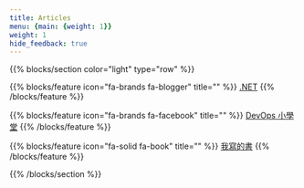 ```yaml
---
title: Articles
menu: {main: {weight: 1}}
weight: 1
hide_feedback: true
---
```


{{% blocks/section color="light" type="row" %}}

{{% blocks/feature icon="fa-brands fa-blogger" title="" %}}
[.NET](https://www.huanlintalk.com/)
{{% /blocks/feature %}}

{{% blocks/feature icon="fa-brands fa-facebook" title="" %}}
[DevOps 小學堂](https://www.facebook.com/huanlin.notes)
{{% /blocks/feature %}}

{{% blocks/feature icon="fa-solid fa-book" title="" %}}
[我寫的書](https://play.google.com/store/books/author?id=%E8%94%A1%E7%85%A5%E9%BA%9F)
{{% /blocks/feature %}}

{{% /blocks/section %}}
